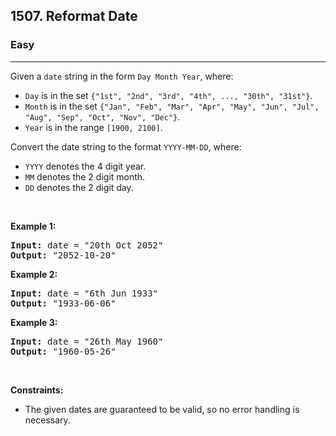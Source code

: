 <h2>1507. Reformat Date</h2><h3>Easy</h3><hr><div><p>Given a <code>date</code> string in the form&nbsp;<code>Day Month Year</code>, where:</p>

<ul>
	<li><code>Day</code>&nbsp;is in the set <code>{"1st", "2nd", "3rd", "4th", ..., "30th", "31st"}</code>.</li>
	<li><code>Month</code>&nbsp;is in the set <code>{"Jan", "Feb", "Mar", "Apr", "May", "Jun", "Jul", "Aug", "Sep", "Oct", "Nov", "Dec"}</code>.</li>
	<li><code>Year</code>&nbsp;is in the range <code>[1900, 2100]</code>.</li>
</ul>

<p>Convert the date string to the format <code>YYYY-MM-DD</code>, where:</p>

<ul>
	<li><code>YYYY</code> denotes the 4 digit year.</li>
	<li><code>MM</code> denotes the 2 digit month.</li>
	<li><code>DD</code> denotes the 2 digit day.</li>
</ul>

<p>&nbsp;</p>
<p><strong>Example 1:</strong></p>

<pre style="position: relative;"><strong>Input:</strong> date = "20th Oct 2052"
<strong>Output:</strong> "2052-10-20"
<div class="open_grepper_editor" title="Edit &amp; Save To Grepper"></div></pre>

<p><strong>Example 2:</strong></p>

<pre style="position: relative;"><strong>Input:</strong> date = "6th Jun 1933"
<strong>Output:</strong> "1933-06-06"
<div class="open_grepper_editor" title="Edit &amp; Save To Grepper"></div></pre>

<p><strong>Example 3:</strong></p>

<pre style="position: relative;"><strong>Input:</strong> date = "26th May 1960"
<strong>Output:</strong> "1960-05-26"
<div class="open_grepper_editor" title="Edit &amp; Save To Grepper"></div></pre>

<p>&nbsp;</p>
<p><strong>Constraints:</strong></p>

<ul>
	<li>The given dates are guaranteed to be valid, so no error handling is necessary.</li>
</ul>
</div>